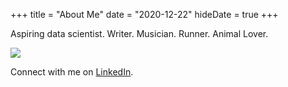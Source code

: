 +++
title = "About Me"
date = "2020-12-22"
hideDate = true
+++

<!-- TODO: fix image centering -->
Aspiring data scientist. Writer. Musician. Runner. Animal Lover. 

![](/images/profile_pic_20201229.jpeg)

Connect with me on [LinkedIn](https://www.linkedin.com/in/erica-xia-9370aa9a/).


<br />
<br />
<br />



<!-- Check out my creative work here:
* [My Youtube Channel](https://www.youtube.com/channel/UC4TH7cZ8zP1-oK4_URPslNA)
* [Creative Writing](https://archiveofourown.org/users/KatJumpedOverTheMoon) -->


<!-- * [Organization 1](https://example.com) -->  
  

